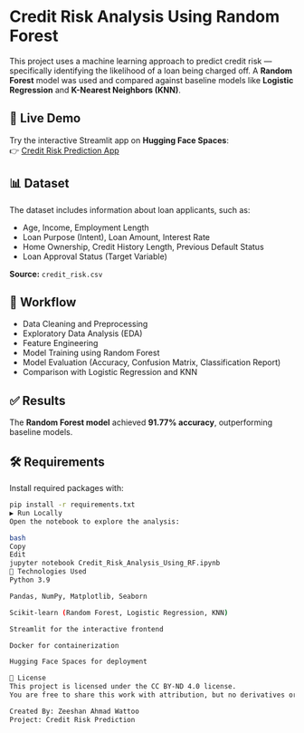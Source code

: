 # Credit Risk Analysis Using Random Forest

This project uses a machine learning approach to predict credit risk — specifically identifying the likelihood of a loan being charged off. A **Random Forest** model was used and compared against baseline models like **Logistic Regression** and **K-Nearest Neighbors (KNN)**.

## 🚀 Live Demo
Try the interactive Streamlit app on **Hugging Face Spaces**:  
👉 [Credit Risk Prediction App](https://huggingface.co/spaces/ZeeshanWattoo/Credit-Risk-Analysis)

## 📊 Dataset
The dataset includes information about loan applicants, such as:

- Age, Income, Employment Length  
- Loan Purpose (Intent), Loan Amount, Interest Rate  
- Home Ownership, Credit History Length, Previous Default Status  
- Loan Approval Status (Target Variable)

**Source:** `credit_risk.csv`

## 🔧 Workflow
- Data Cleaning and Preprocessing  
- Exploratory Data Analysis (EDA)  
- Feature Engineering  
- Model Training using Random Forest  
- Model Evaluation (Accuracy, Confusion Matrix, Classification Report)  
- Comparison with Logistic Regression and KNN

## ✅ Results
The **Random Forest model** achieved **91.77% accuracy**, outperforming baseline models.

## 🛠️ Requirements
Install required packages with:

```bash
pip install -r requirements.txt
▶️ Run Locally
Open the notebook to explore the analysis:

bash
Copy
Edit
jupyter notebook Credit_Risk_Analysis_Using_RF.ipynb
🧠 Technologies Used
Python 3.9

Pandas, NumPy, Matplotlib, Seaborn

Scikit-learn (Random Forest, Logistic Regression, KNN)

Streamlit for the interactive frontend

Docker for containerization

Hugging Face Spaces for deployment

📄 License
This project is licensed under the CC BY-ND 4.0 license.
You are free to share this work with attribution, but no derivatives or adaptations are permitted.

Created By: Zeeshan Ahmad Wattoo
Project: Credit Risk Prediction
